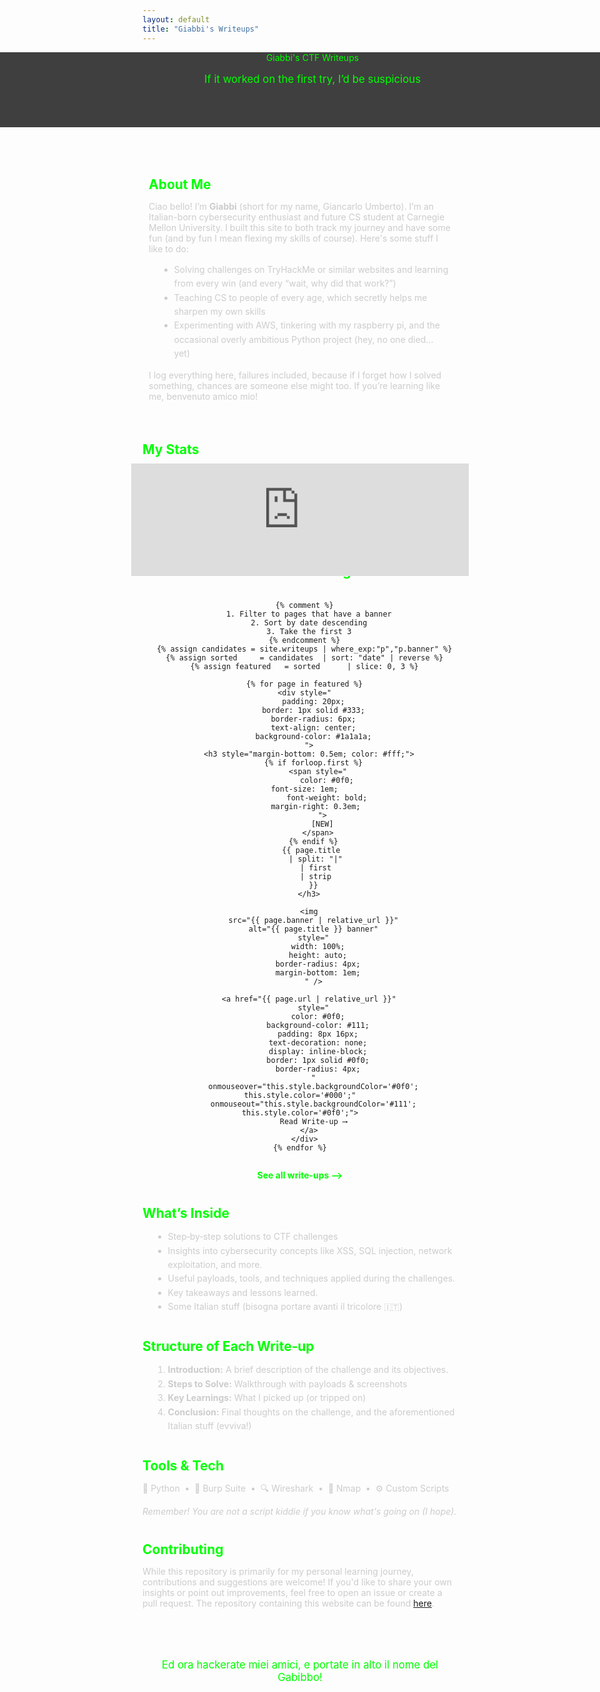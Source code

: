 ```yaml
---
layout: default
title: "Giabbi's Writeups"
---
```



<!-- HERO HEADER -->

<section class="hero" style="
    width: 100vw;
    margin-left: calc(50% - 50vw);
    position: relative;
    overflow: hidden;
    text-align: center;
    padding: 60px 20px;
    color: #0f0;
    background: url({{'/assets/images/banner.png' | relative_url }}) top center repeat-x;
    background-size: auto 260px;
    
  ">
  <div style="
      position: absolute;
      inset: 0;
      background: rgba(0, 0, 0, 0.75);
      z-index: 1;
      
    "></div>
  <h1 style="
      position: relative;
      z-index: 2;
      font-size: 2.5em;
      margin-bottom: 0.5em;
    ">
    Giabbi's CTF Writeups
  </h1>
  <p style="
      position: relative;
      z-index: 2;
      font-size: 1.2em;
      margin-bottom: 1em;
    ">
    If it worked on the first try, I’d be suspicious
  </p>
</section>



<!-- BIO SECTION -->
<section class="bio-section" style=" padding: 10px; border-radius: 6px; margin: 40px 0; color: #ccc;">
  <h2 style="color: #0f0; margin-bottom: 0.5em;">About Me</h2>
  <p>
    Ciao bello! I’m <strong>Giabbi</strong> (short for my name, Giancarlo Umberto). I’m an Italian-born cybersecurity enthusiast and future CS student at Carnegie Mellon University. I built this site to both track my journey and have some fun (and by fun I mean flexing my skills of course). Here's some stuff I like to do:
  </p>
  <ul style="margin-left: 1.2em; line-height: 1.6;">
    <li>Solving challenges on TryHackMe or similar websites and learning from every win (and every “wait, why did that work?”)</li>
    <li>Teaching CS to people of every age, which secretly helps me sharpen my own skills</li>
    <li>Experimenting with AWS, tinkering with my raspberry pi, and the occasional overly ambitious Python project (hey, no one died... yet)</li>
  </ul>
  <p>
    I log everything here, failures included, because if I forget how I solved something, chances are someone else might too. If you’re learning like me, benvenuto amico mio! 
  </p>
</section>


<!-- STATS SECTION -->
<section class="stats" style="margin: 40px 0; color: #ccc;">
  <h2 style="color: #0f0; margin-bottom: 0.5em;">My Stats</h2>
<div style="width: 100%; max-width: 360px; margin: 0 auto; text-align: center;">
    <iframe
      src="https://tryhackme.com/api/v2/badges/public-profile?userPublicId=2870064"
      style="
        border: none;
        width: 360px;
        height: 120px;
        transform: scale(1.5);
        transform-origin: center top;
        display: block;
      "
      scrolling="no"
      loading="lazy"
    ></iframe>
  </div>
</section>

<!-- FEATURED CHALLENGES -->
<section id="featured" style="margin: 40px 0; text-align:center;">
  <h2 style="color: #0f0; margin-bottom: 1em;">Featured Challenges</h2>
    <div style="display: grid;
                grid-template-columns: repeat(auto-fill, minmax(220px, 1fr));
                gap: 100px;">

      {% comment %}
        1. Filter to pages that have a banner
        2. Sort by date descending
        3. Take the first 3
      {% endcomment %}
      {% assign candidates = site.writeups | where_exp:"p","p.banner" %}
      {% assign sorted     = candidates  | sort: "date" | reverse %}
      {% assign featured   = sorted      | slice: 0, 3 %}

      {% for page in featured %}
      <div style="
          padding: 20px;
          border: 1px solid #333;
          border-radius: 6px;
          text-align: center;
          background-color: #1a1a1a;
        ">
        <h3 style="margin-bottom: 0.5em; color: #fff;">
          {% if forloop.first %}
            <span style="
                color: #0f0;
                font-size: 1em;          
                font-weight: bold;
                margin-right: 0.3em;     
              ">
              [NEW]
            </span>
          {% endif %}
          {{ page.title 
            | split: "|" 
            | first 
            | strip 
          }}
        </h3>

        <img
          src="{{ page.banner | relative_url }}"
          alt="{{ page.title }} banner"
          style="
            width: 100%;
            height: auto;
            border-radius: 4px;
            margin-bottom: 1em;
          " />

        <a href="{{ page.url | relative_url }}"
          style="
            color: #0f0;
            background-color: #111;
            padding: 8px 16px;
            text-decoration: none;
            display: inline-block;
            border: 1px solid #0f0;
            border-radius: 4px;
          "
          onmouseover="this.style.backgroundColor='#0f0'; this.style.color='#000';"
          onmouseout="this.style.backgroundColor='#111'; this.style.color='#0f0';">
          Read Write‑up ⟶
        </a>
      </div>
    {% endfor %}
  </div>


  <p style="text-align: center; margin-top: 1em;">
    <a href="{{ '/writeups/' | relative_url }}"
       style="color: #0f0; text-decoration: none; font-weight: bold;">
      See all write‑ups ⟶
    </a>
  </p>
</section>



<!-- WHAT’S INSIDE -->
<section id="features" style="margin: 40px 0; color: #ccc;">
  <h2 style="color: #0f0; margin-bottom: 0.5em;">What’s Inside</h2>
  <ul style="margin-left: 1.2em; line-height: 1.6;">
    <li>Step‑by‑step solutions to CTF challenges</li>
    <li>Insights into cybersecurity concepts like XSS, SQL injection, network exploitation, and more.</li>
    <li>Useful payloads, tools, and techniques applied during the challenges.</li>
    <li>Key takeaways and lessons learned.</li>
    <li>Some Italian stuff (bisogna portare avanti il tricolore 🇮🇹)</li>
  </ul>
</section>

<!-- WRITEUP STRUCTURE -->
<section id="structure" style="margin: 40px 0; color: #ccc;">
  <h2 style="color: #0f0; margin-bottom: 0.5em;">Structure of Each Write‑up</h2>
  <ol style="margin-left: 1.2em; line-height: 1.6;">
    <li><strong>Introduction:</strong>  A brief description of the challenge and its objectives.</li>
    <li><strong>Steps to Solve:</strong> Walkthrough with payloads &amp; screenshots</li>
    <li><strong>Key Learnings:</strong> What I picked up (or tripped on)</li>
    <li><strong>Conclusion:</strong> Final thoughts on the challenge, and the aforementioned Italian stuff (evviva!) </li>
  </ol>
</section>

<!-- TOOLS & TECHNOLOGIES -->
<section id="tools" style="margin: 40px 0; color: #ccc;">
  <h2 style="color: #0f0; margin-bottom: 0.5em;">Tools &amp; Tech</h2>
  <p>
    🐍 Python &nbsp;•&nbsp; 🔨 Burp Suite &nbsp;•&nbsp; 🔍 Wireshark &nbsp;•&nbsp; 📡 Nmap &nbsp;•&nbsp; ⚙️ Custom Scripts
  </p>
  <p style="font-style: italic; margin-top: 0.5em;">
      Remember! You are not a script kiddie if you know what's going on (I hope).
  </p>
</section>

<!-- CONTRIBUTING -->
<section id="contributing" style="margin: 40px 0; color: #ccc;">
  <h2 style="color: #0f0; margin-bottom: 0.5em;">Contributing</h2>
  <p>
    While this repository is primarily for my personal learning journey, contributions and suggestions are welcome! If you'd like to share your own insights or point out improvements, feel free to open an issue or create a pull request. The repository containing this website can be found <a href="https://github.com/Giabbi/giabbis-writeups">here</a>.
  </p>
</section>

<!-- CALL TO ACTION -->
<section id="cta" style="text-align: center; padding: 40px 20px; margin: 40px 0; color: #0f0;">
  <p style="font-size: 1.2em; margin: 0;">
    Ed ora hackerate miei amici, e portate in alto il nome del Gabibbo!
  </p>
</section>
<script>
  function adjustTHMBadge() {
    const badge = document.querySelector('.stats iframe');
    if (!badge) return;

    badge.style.display = 'inline-block';
    
    if (window.innerWidth < 768) {
      // Mobile: drop the scale, let it fill its container
      badge.style.transform       = 'none';
      badge.style.width           = '100%';
      badge.style.height          = 'auto';
      badge.style.transformOrigin = '';
    } else {
      // Desktop: restore 1.5× look
      badge.style.transform       = 'scale(1.5)';
      badge.style.transformOrigin = 'center top';
      badge.style.width           = '360px';
      badge.style.height          = '120px';
    }
  }

  document.addEventListener('DOMContentLoaded', adjustTHMBadge);
  window.addEventListener('resize',   adjustTHMBadge);
</script>
<script>
  function adjustHero() {
    const hero = document.querySelector('.hero');
    if (!hero) return;

    if (window.innerWidth < 768) {
      // figure out how far the hero is from the viewport's left
      const rect = hero.getBoundingClientRect();

      // force a full‑bleed width & nudge it left by that amount
      hero.style.position      = 'relative';
      hero.style.left          = `-${rect.left}px`;
      hero.style.width         = '100vw';
      hero.style.marginLeft    = '0';
      hero.style.backgroundSize= 'cover';
    }
  }

  document.addEventListener('DOMContentLoaded', adjustHero);
  window.addEventListener('resize',   adjustHero);
</script>

<script>
  function adjustHeroText() {
    const hero = document.querySelector('.hero');
    if (!hero) return;

    const elems = hero.querySelectorAll('h1, p');
    elems.forEach(el => {
      if (window.innerWidth < 768) {
        el.style.position  = 'relative';
        el.style.left      = '50%';
        el.style.transform = 'translateX(-50%)';
      } else {
      }
    });
  }

  document.addEventListener('DOMContentLoaded', () => {
    adjustHero();
    adjustHeroText();
  });
  window.addEventListener('resize', () => {
    adjustHero();
    adjustHeroText();
  });
</script>
